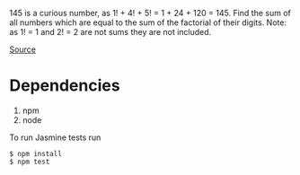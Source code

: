 145 is a curious number, as 1! + 4! + 5! = 1 + 24 + 120 = 145.
Find the sum of all numbers which are equal to the sum of the factorial of their digits.
Note: as 1! = 1 and 2! = 2 are not sums they are not included.

[Source](https://projecteuler.net/problem=33)

# Dependencies
1. npm
1. node

To run Jasmine tests run
```
$ npm install
$ npm test
```

